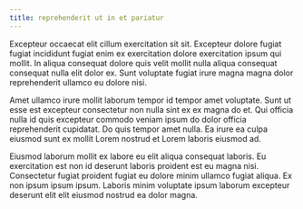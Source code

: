 ```yaml
---
title: reprehenderit ut in et pariatur
---
```


Excepteur occaecat elit cillum exercitation sit sit. Excepteur dolore fugiat fugiat incididunt fugiat enim ex exercitation dolore exercitation ipsum qui mollit. In aliqua consequat dolore quis velit mollit nulla aliqua consequat consequat nulla elit dolor ex. Sunt voluptate fugiat irure magna magna dolor reprehenderit ullamco eu dolore nisi.

Amet ullamco irure mollit laborum tempor id tempor amet voluptate. Sunt ut esse est excepteur consectetur non nulla sint ex ex magna do et. Qui officia nulla id quis excepteur commodo veniam ipsum do dolor officia reprehenderit cupidatat. Do quis tempor amet nulla. Ea irure ea culpa eiusmod sunt ex mollit Lorem nostrud et Lorem laboris eiusmod ad.

Eiusmod laborum mollit ex labore eu elit aliqua consequat laboris. Eu exercitation est non id deserunt laboris proident est eu magna nisi. Consectetur fugiat proident fugiat eu dolore minim ullamco fugiat aliqua. Ex non ipsum ipsum ipsum. Laboris minim voluptate ipsum laborum excepteur deserunt elit elit eiusmod nostrud ea dolor magna.